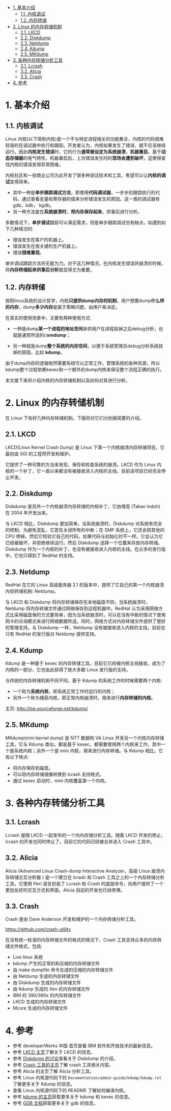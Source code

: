
<!-- @import "[TOC]" {cmd="toc" depthFrom=1 depthTo=6 orderedList=false} -->

<!-- code_chunk_output -->

- [1. 基本介绍](#1-基本介绍)
  - [1.1. 内核调试](#11-内核调试)
  - [1.2. 内存转储](#12-内存转储)
- [2. Linux 的内存转储机制](#2-linux-的内存转储机制)
  - [2.1. LKCD](#21-lkcd)
  - [2.2. Diskdump](#22-diskdump)
  - [2.3. Netdump](#23-netdump)
  - [2.4. Kdump](#24-kdump)
  - [2.5. MKdump](#25-mkdump)
- [3. 各种内存转储分析工具](#3-各种内存转储分析工具)
  - [3.1. Lcrash](#31-lcrash)
  - [3.2. Alicia](#32-alicia)
  - [3.3. Crash](#33-crash)
- [4. 参考](#4-参考)

<!-- /code_chunk_output -->

# 1. 基本介绍

## 1.1. 内核调试

Linux 内核(以下简称内核)是一个不与特定进程相关的功能集合，内核的代码很难轻易的在调试器中执行和跟踪。开发者认为，内核如果发生了错误，就不应该继续运行。因此**内核发生错误**时，它的行为**通常被设定为系统崩溃**，**机器重启**。基于**动态存储器**的电气特性，机器重启后，上次错误发生时的**现场会遭到破坏**，这使得查找内核的错误变得异常困难。

内核社区和一些商业公司为此开发了很多种调试技术和工具，希望可以让**内核的调试**变得简单。

* 其中一种是**单步跟踪调试方法**，即使用**代码调试器**，一步步的跟踪执行的代码，通过查看变量和寄存器的值来分析错误发生的原因。这一类的调试器有 gdb，kdb， kgdb。
* 另一种方法是在**系统崩溃时**，**将内存保存起来**，供事后进行分析。

多数情况下，**单步调试**跟踪可以满足需求，但是单步跟踪调试也有缺点。如遇到如下几种情况时: 

* 错误发生在客户的机器上。
* 错误发生在很关键的生产机器上。
* 错误**很难重现**。

单步调试跟踪方法将无能为力。对于这几种情况，在内核发生错误并崩溃的时候，将**内存转储起来供事后分析**就显得尤为重要。

## 1.2. 内存转储

按照linux系统的设计哲学，内核**只提供dump内存的机制**，用户想要dump**什么样的内存**，dump**多少内存**是属于策略问题，由用户来决定。

在真实的使用场景中，主要有两种使用方式: 

* 一种是dump**某一个进程的地址空间**来供用户在进程挂掉之后debug分析，也就是通常所说的c**oredump**；

* 另一种就是dump**整个系统的内存空间**，以便于系统管理员debug分析系统挂掉的原因，比如 **kdump**。

由于dump内存的逻辑依然需要系统可以正常工作，管理系统的各种资源，所以kdump整个过程依赖kexec和一个额外的dump内核来保证整个流程正确的执行。

本文接下来将介绍内核的内存转储机制以及如何对其进行分析。

# 2. Linux 的内存转储机制

在 Linux 下有好几种内存转储机制。下面将对它们分别做简要的介绍。

## 2.1. LKCD

LKCD(Linux Kernel Crash Dump) 是 Linux 下第一个内核崩溃内存转储项目，它最初由 SGI 的工程师开发和维护。

它提供了一种可靠的方法来发现、保存和检查系统的崩溃。LKCD 作为 Linux 内核的一个补丁，它一直以来都没有被接收进入内核的主线。目前该项目已经完全停止开发。

## 2.2. Diskdump

Diskdump 是另外一个内核崩溃内存转储的内核补丁，它由塔高 (Takao Indoh) 在 2004 年开发出来。

与 LKCD 相比，Diskdump 更加简单。当系统崩溃时，Diskdump 对系统有完全的控制。为避免混乱，它首先关闭所有的中断；在 SMP 系统上，它还会把其他的 CPU 停掉。然后它校验它自己的代码，如果代码与初始化时不一样。它会认为它已经被破坏，并拒绝继续运行。然后 Diskdump 选择一个位置来存放内存转储。Diskdump 作为一个内核的补丁，也没有被接收进入内核的主线。在众多的发行版中，它也只得到了 RedHat 的支持。

## 2.3. Netdump

RedHat 在它的 Linux 高级服务器 2.1 的版本中，提供了它自己的第一个内核崩溃内存转储机制: Netdump。

与 LKCD 和 Diskdump 将内存转储保存在本地磁盘不同，当系统崩溃时，Netdump 将内存转储文件通过网络保存到远程机器中。RedHat 认为采用网络方式比采用磁盘保的方式要简单，因为当系统崩溃时，可以在没有中断的情况下使用网卡的论询模式来进行网络数据传送。同时，网络方式对内存转储文件提供了更好的管理支持。与 Diskdump 一样，Netdump 没有被接收进入内核的主线，目前也只有 RedHat 的发行版对 Netdump 提供支持。

## 2.4. Kdump

Kdump 是一种基于 kexec 的内存转储工具，目前它已经被内核主线接收，成为了内核的一部分，它也由此获得了绝大多数 Linux 发行版的支持。

与传统的内存转储机制不同不同，基于 Kdump 的系统工作的时候需要两个内核:

* 一个称为**系统内核**，即系统正常工作时运行的内核；
* 另外一个称为捕获内核，即正常内核崩溃时，用来进行**内存转储的内核**。

主页: http://lse.sourceforge.net/kdump/

## 2.5. MKdump

MKdump(mini kernel dump) 是 NTT 数据和 VA Linux 开发另一个内核内存转储工具，它与 Kdump 类似，都是基于 kexec，都需要使用两个内核来工作。其中一个是系统内核；另外一个是 mini 内核，用来进行内存转储。与 Kdump 相比，它有以下特点: 

* 将内存保存到磁盘。
* 可以将内存转储镜像转换到 lcrash 支持格式。
* 通过 kexec 启动时，mini 内核覆盖第一个内核。

# 3. 各种内存转储分析工具

## 3.1. Lcrash

Lcrash 是随 LKCD 一起发布的一个内内存储分析工具。随着 LKCD 开发的停止，lcrash 的开发也同时停止了。目前它的代码已经被合并进入 Crash 工具中。

## 3.2. Alicia

Alicia (Advanced Linux Crash-dump Interactive Analyzer，高级 Linux 崩溃内存转储交互分析器 ) 是一个建立在 lcrash 和 Crash 工具之上的一个内存转储分析工具。它使用 Perl 语言封装了 Lcrash 和 Crash 的底层命令，向用户提供了一个更加友好的交互方式和界面。Alicia 目前的开发也已经停滞。

## 3.3. Crash

Crash 是由 Dave Anderson 开发和维护的一个内存转储分析工具。

https://github.com/crash-utility

在没有统一标准的内存转储文件的格式的情况下，Crash 工具支持众多的内存转储文件格式，包括: 

* Live linux 系统
* kdump 产生的正常的和压缩的内存转储文件
* 由 make dumpfile 命令生成的压缩的内存转储文件
* 由 Netdump 生成的内存转储文件
* 由 Diskdump 生成的内存转储文件
* 由 Kdump 生成的 Xen 的内存转储文件
* IBM 的 390/390x 的内存转储文件
* LKCD 生成的内存转储文件
* Mcore 生成的内存转储文件

# 4. 参考

* 参考 developerWorks 中国 首页查看 IBM 软件和开放技术的最新信息。
* 参考 [LKCD 主页](http://lkcd.sourceforge.net/)了解关于 LKCD 的信息。
* 参考 [Diskdump 的讨论](http://lwn.net/Articles/87684/)查看关于 Diskdump 的介绍。
* 参考 [Crash 工具的主页](http://people.redhat.com/anderson/)了解 crash 工具相关内容。
* 参考 Alicia 的主页了解 Alicia 分析工具。
* 参考 Linux 内核源代码下的 `Documentation/admin-guide/kdump/kdump.rst` 了解更多关于 Kdump 的信息。
* 查看 Linux 内核源代码下的 README 了解如何编译内核。
* 参考 [kdump 的主页](http://lse.sourceforge.net/kdump/)获取更多关于 kdump 和 kexec 的信息。
* 参考 [GDB 文档](http://www.gnu.org/software/gdb/documentation/)获取更多关于 gdb 的信息。